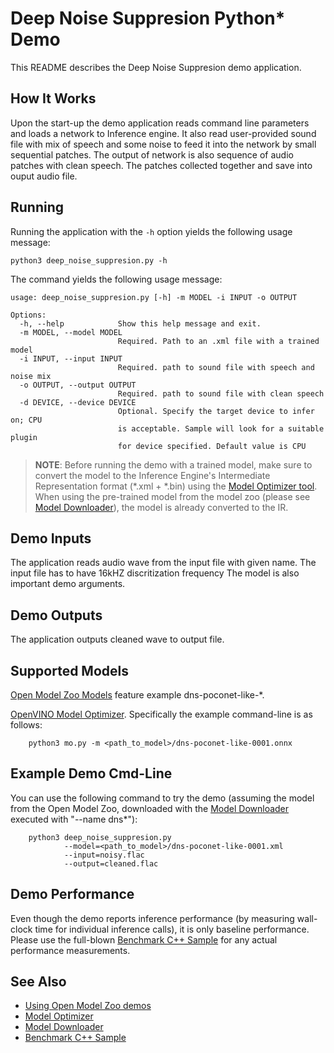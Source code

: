 # Deep Noise Suppresion Python\* Demo

This README describes the Deep Noise Suppresion demo application.

## How It Works

Upon the start-up the demo application reads command line parameters and loads a network to Inference engine.
It also read user-provided sound file with mix of speech and some noise to feed it into the network by small sequential patches.
The output of network is also sequence of audio patches with clean speech. The patches collected together and save into ouput audio file.


## Running

Running the application with the `-h` option yields the following usage message:
```
python3 deep_noise_suppresion.py -h
```
The command yields the following usage message:
```
usage: deep_noise_suppresion.py [-h] -m MODEL -i INPUT -o OUTPUT

Options:
  -h, --help            Show this help message and exit.
  -m MODEL, --model MODEL
                        Required. Path to an .xml file with a trained model
  -i INPUT, --input INPUT
                        Required. path to sound file with speech and noise mix
  -o OUTPUT, --output OUTPUT
                        Required. path to sound file with clean speech
  -d DEVICE, --device DEVICE
                        Optional. Specify the target device to infer on; CPU
                        is acceptable. Sample will look for a suitable plugin
                        for device specified. Default value is CPU
```

> **NOTE**: Before running the demo with a trained model, make sure to convert the model to the Inference Engine's
> Intermediate Representation format (\*.xml + \*.bin)
> using the [Model Optimizer tool](https://docs.openvinotoolkit.org/latest/_docs_MO_DG_Deep_Learning_Model_Optimizer_DevGuide.html).
> When using the pre-trained model from the model zoo (please see [Model Downloader](../../../tools/downloader/README.md)),
> the model is already converted to the IR.

## Demo Inputs

The application reads audio wave from the input file with given name. The input file has to have 16kHZ discritization frequency
The model is also important demo arguments.

## Demo Outputs
The application outputs cleaned wave to output file.

## Supported Models
[Open Model Zoo Models](../../../models/intel/index.md) feature
example dns-poconet-like-*.

[OpenVINO Model Optimizer](https://docs.openvinotoolkit.org/latest/_docs_MO_DG_Deep_Learning_Model_Optimizer_DevGuide.html).
Specifically the example command-line is as follows:
```
    python3 mo.py -m <path_to_model>/dns-poconet-like-0001.onnx
```

## Example Demo Cmd-Line
You can use the following command to try the demo (assuming the model from the Open Model Zoo, downloaded with the
[Model Downloader](../../../tools/downloader/README.md) executed with "--name dns*"):
```
    python3 deep_noise_suppresion.py
            --model=<path_to_model>/dns-poconet-like-0001.xml
            --input=noisy.flac
            --output=cleaned.flac
```

## Demo Performance
Even though the demo reports inference performance (by measuring wall-clock time for individual inference calls),
it is only baseline performance.
Please use the full-blown [Benchmark C++ Sample](https://docs.openvinotoolkit.org/latest/_inference_engine_samples_benchmark_app_README.html)
for any actual performance measurements.


## See Also
* [Using Open Model Zoo demos](../../README.md)
* [Model Optimizer](https://docs.openvinotoolkit.org/latest/_docs_MO_DG_Deep_Learning_Model_Optimizer_DevGuide.html)
* [Model Downloader](../../../tools/downloader/README.md)
* [Benchmark C++ Sample](https://docs.openvinotoolkit.org/latest/_inference_engine_samples_benchmark_app_README.html)
